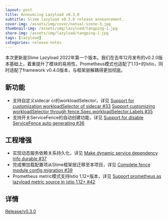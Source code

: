 ```yaml
---
layout: post
title: Announcing Lazyload v0.3.0
subtitle: Slime lazyload v0.3.0 release announcement.
cover-img: /assets/img/cover/natual-scene-3.jpg
thumbnail-img: /assets/img/lazyload/tangping-1.jpg
share-img: /assets/img/lazyload/tangping-1.jpg
tags: [lazyload]
categories: release-notes
---
```




本次更新是Slime Lazyload 2022年第一个版本。我们在去年12月发布的v0.2.0版本基础上，着重提升了模块的易用性，Prometheus模式也适配了1.13+的Istio，同时适配了framework v0.4.0版本，与框架层解耦得更加彻底。



## 新功能

- 支持自定义sidecar cr的workloadSelector，详见 [Support for customization workloadSelector of sidecar #33](https://github.com/slime-io/lazyload/pull/33) [Support customizing workloadSelector through fence.Spec.workloadSelector.Labels #35](https://github.com/slime-io/lazyload/pull/35)
- 支持开关ServiceFence的自动创建功能，详见 [Support for disable ServiceFence auto generating #36](https://github.com/slime-io/lazyload/pull/36)



## 工程增强

- 实现动态服务依赖关系持久化，详见 [Make dynamic service dependency info durable #37](https://github.com/slime-io/lazyload/pull/37)
- 完成懒加载配置项从Slime框架层迁移至本项目，详见 [Complete fence module config migration #39](https://github.com/slime-io/lazyload/pull/39)
- Prometheus metric模式支持Istio 1.12+版本，详见 [Support prometheus as lazyload metric source in istio 1.12+ #42](https://github.com/slime-io/lazyload/pull/42)



## 详情

[Release/v0.3.0](https://github.com/slime-io/lazyload/releases/tag/v0.3.0)


